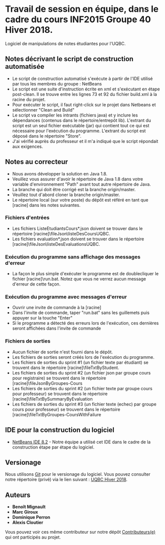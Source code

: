 # Travail de session en équipe, dans le cadre du cours INF2015 Groupe 40 Hiver 2018.

Logiciel de manipulations de notes étudiantes pour l'UQBC.

## Notes décrivant le script de construction automatisée
* Le script de construction automatisé s'exécute à partir de l'IDE utilisé par tous les membres du groupe : NetBeans
* Le script est une suite d'instruction écrite en xml et s'exécutant en étape post-clean. Il se trouve entre les lignes 73 et 92 du fichier build.xml à la racine du projet.
* Pour exécuter le script, il faut right-click sur le projet dans Netbeans et sélectionner "Clean and Build"
* Le script va compiler les intrants (fichiers java) et y inclure les dépendances (contenus dans le répertoire/entrepôt lib). L'extrant du script est un seul fichier exécutable (jar) qui contient tout ce qui est nécessaire pour l'exécution du programme. L'extrant du script est déposé dans le répertoire "Store".
* J'ai vérifié auprès du professeur et il m'a indiqué que le script répondait aux exigences.

## Notes au correcteur
* Nous avons développer la solution en Java 1.8. 
* Veuillez vous assurer d'avoir le répertoire de Java 1.8 dans votre variable d'environnement "Path" avant tout autre répertoire de Java.
* La branche qui doit être corrigé est la branche origin/master.
* Veuillez tout d'abord cloner la branche origin/master.
* Le répertoire local (sur votre poste) du dépôt est référé en tant que [racine] dans les notes suivantes.

### Fichiers d'entrées
* Les fichiers ListeEtudiantsCours*.json doivent se trouver dans le répertoire [racine]\fileJson\listeDesCoursUQBC.
* Les fichiers evaluation*.json doivent se trouver dans le répertoire [racine]\fileJson\listeDesEvaluationsUQBC.

### Exécution du programme sans affichage des messages d'erreur
* La façon le plus simple d'exécuter le programme est de doublecliquer le fichier [racine]\run.bat. Notez que vous ne verrez aucun message d'erreur de cette façon.

### Exécution du programme avec messages d'erreur 
* Ouvrir une invite de commande à la [racine]
* Dans l'invite de commande, taper "run.bat" sans les guillemets puis appuyer sur la touche "Enter"
* Si le programme a détecté des erreurs lors de l'exécution, ces dernières seront affichées dans l'invite de commande

 
### Fichiers de sorties
* Aucun fichier de sortie n'est fourni dans le dépôt.
* Les fichiers de sorties seront créés lors de l'exécution du programme.
* Les fichiers de sorties du sprint #1 (un fichier texte par étudiant) se trouvent dans le répertoire [racine]\fileTxtByStudent.
* Les fichiers de sorties du sprint #2 (un fichier json  par groupe cours pour registraire) se trouvent dans le répertoire [racine]\fileJsonByGroupes-Cours
* Les fichiers de sorties du sprint #2 (un fichier texte par groupe cours pour professeur) se trouvent dans le répertoire [racine]\fileTxtBySummaryByEvaluation
* Les fichiers de sorties du sprint #3 (un fichier texte (echec) par groupe cours pour professeur) se trouvent dans le répertoire [racine]\fileTxtByGroupes-CoursWithFailure

## IDE pour la construction du logiciel

* [NetBeans IDE 8.2](https://netbeans.org/) - Notre équipe a utilisé cet IDE dans le cadre de la construction étape par étape du logiciel.

## Versionage

Nous utilisons [Git](https://git-scm.com/) pour le versionage du logiciel. Vous pouvez consulter notre répertoire (privé) via le lien suivant : [UQBC Hiver 2018](https://gitlab.com/mgiroux91/UQBC). 

## Auteurs

* **Benoît Mignault**
* **Marc Giroux**
* **Dominique Perron**
* **Alexis Cloutier**

Vous pouvez voir ces même contributeur sur notre dépôt [Contributeurs(e)](https://gitlab.com/mgiroux91/UQBC/project_members) qui ont participés au projet.
